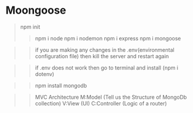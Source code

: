 # Moongoose

>npm init
>>npm i node
>>npm i nodemon
>>npm i express
>>npm i mongoose


>> if you are making any changes in the .env(environmental configuration file)
      then kill the server and restart again

>> if .env does not work then go to terminal and install (npm i dotenv)

>> npm install mongodb


>> MVC Architecture
M:Model (Tell us the Structure of MongoDb collection)
V:View (UI)
C:Controller (Logic of a router)